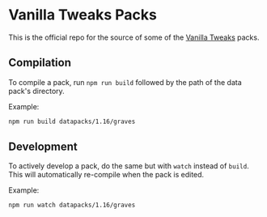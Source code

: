 # Vanilla Tweaks Packs

This is the official repo for the source of some of the [Vanilla Tweaks](https://vanillatweaks.net/) packs.

## Compilation

To compile a pack, run `npm run build` followed by the path of the data pack's directory.

Example:

```sh
npm run build datapacks/1.16/graves
```

## Development

To actively develop a pack, do the same but with `watch` instead of `build`. This will automatically re-compile when the pack is edited.

Example:

```sh
npm run watch datapacks/1.16/graves
```
